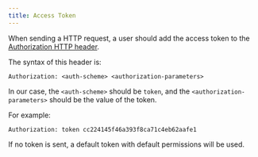```yaml
---
title: Access Token
---
```


When sending a HTTP request,
a user should add the access token to
the [Authorization HTTP header](https://developer.mozilla.org/en-US/docs/Web/HTTP/Headers/Authorization).

The syntax of this header is:

```
Authorization: <auth-scheme> <authorization-parameters>
```

In our case, the `<auth-scheme>` should be `token`,
and the `<authorization-parameters>` should be the value of the token.

For example:

```
Authorization: token cc224145f46a393f8ca71c4eb62aafe1
```

If no token is sent, a default token
with default permissions will be used.
